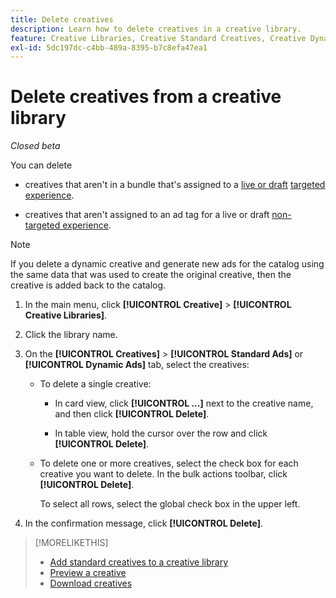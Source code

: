 ```yaml
---
title: Delete creatives
description: Learn how to delete creatives in a creative library.
feature: Creative Libraries, Creative Standard Creatives, Creative Dynamic Creatives
exl-id: 5dc197dc-c4bb-489a-8395-b7c8efa47ea1
---
```

# Delete creatives from a creative library

*Closed beta*

You can delete

* creatives that aren't in a bundle that's assigned to a [live or draft](/help/creative/experiences/experience-about.md#experience-statuses-experience-statuses) [targeted experience](/help/creative/experiences/experience-about.md).

* creatives that aren't assigned to an ad tag for a live or draft [non-targeted experience](/help/creative/experiences/experience-about.md).

>[!NOTE]
>
>If you delete a dynamic creative and generate new ads for the catalog using the same data that was used to create the original creative, then the creative is added back to the catalog.

1. In the main menu, click **[!UICONTROL Creative]** > **[!UICONTROL Creative Libraries]**.

1. Click the library name.

1. On the **[!UICONTROL Creatives]** > **[!UICONTROL Standard Ads]** or **[!UICONTROL Dynamic Ads]** tab, select the creatives:

   * To delete a single creative:
   
     * In card view, click **[!UICONTROL ...]** next to the creative name, and then click **[!UICONTROL Delete]**.
     
     * In table view, hold the cursor over the row and click **[!UICONTROL Delete]**.

   * To delete one or more creatives, select the check box for each creative you want to delete. In the bulk actions toolbar, click **[!UICONTROL Delete]**.
   
     To select all rows, select the global check box in the upper left.

1. In the confirmation message, click **[!UICONTROL Delete]**.

>[!MORELIKETHIS]
>
>* [Add standard creatives to a creative library](creative-add-standard.md)
>* [Preview a creative](creative-preview.md)
>* [Download creatives](creative-download.md)
